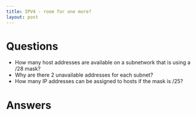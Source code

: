 ```yaml
---
title: IPV4 - room for one more?
layout: post
---
```



Questions
===

 * How many host addresses are available on a subnetwork that is using a /28 mask?
 * Why are there 2 unavailable addresses for each subnet? 
 * How many IP addresses can be assigned to hosts if the mask is /25? 

Answers
===

